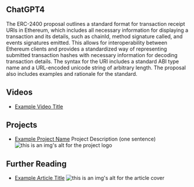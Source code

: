 ## ChatGPT4

The ERC-2400 proposal outlines a standard format for transaction receipt URIs in Ethereum, which includes all necessary information for displaying a transaction and its details, such as chainId, method signature called, and events signatures emitted. This allows for interoperability between Ethereum clients and provides a standardized way of representing submitted transaction hashes with necessary information for decoding transaction details. The syntax for the URI includes a standard ABI type name and a URL-encoded unicode string of arbitrary length. The proposal also includes examples and rationale for the standard.

## Videos

- [Example Video Title](https://www.youtube.com/watch?v=TDGq4aeevgY)

## Projects

- [Example Project Name](https://xxxx.xxx/xxxxx) Project Description (one sentence) ![this is an img's alt for the project logo](https://xxxx.xxx/project-logo.xxx)

## Further Reading

- [Example Article Title](https://xxxx.xxx/xxxxx) ![this is an img's alt for the article cover](https://xxxx.xxx/article-cover.xxx)
